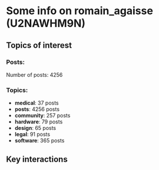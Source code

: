 # Some info on romain_agaisse (U2NAWHM9N)


## Topics of interest

### Posts: 

Number of posts: 4256

### Topics:

* __medical__: 37 posts
* __posts__: 4256 posts
* __community__: 257 posts
* __hardware__: 79 posts
* __design__: 65 posts
* __legal__: 91 posts
* __software__: 365 posts

## Key interactions 

